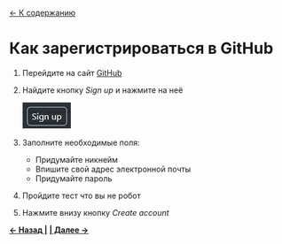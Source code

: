 [<- К содержанию](./readme.md)

# Как зарегистрироваться в GitHub

1. Перейдите на сайт [GitHub](https://github.com)
2. Найдите кнопку *Sign up* и нажмите на неё

    ![Кнопка Sign up](./assets/sign.jpg "Sign up")

3. Заполните необходимые поля:
   + Придумайте никнейм
   + Впишите свой адрес электронной почты
   + Придумайте пароль

4. Пройдите тест что вы не робот
5. Нажмите внизу кнопку *Create account*

[**<- Назад |**](./whatisgit.md) [**| Далее ->**](./create.md)